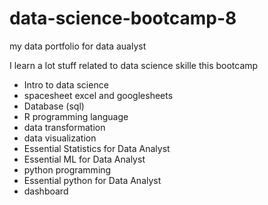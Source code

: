 # data-science-bootcamp-8
my data portfolio for data aualyst

I learn a  lot stuff related to data science skille this bootcamp
- Intro to data science
- spacesheet excel and googlesheets
- Database (sql)
- R programming language
- data transformation
- data visualization
- Essential Statistics for Data Analyst
- Essential ML for Data Analyst
- python programming
- Essential python for Data Analyst
- dashboard
  
